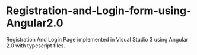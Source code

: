 # Registration-and-Login-form-using-Angular2.0
Registration And Login Page implemented in Visual Studio 3 using Angular 2.0 with typescript files.
